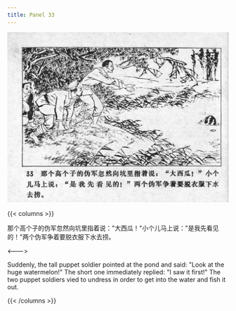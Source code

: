 ```yaml
---
title: Panel 33
---
```


![niqiu page](./../../../images/niqiu/seifert0397_nqkg_0037_033.jpg)

{{< columns >}}

那个高个子的伪军忽然向坑里指着说："大西瓜！"小个儿马上说："是我先看见的！"两个伪军争着要脱衣服下水去捞。

<--->

Suddenly, the tall puppet soldier pointed at the pond and said: "Look at the huge watermelon!" The short one immediately replied: "I saw it first!" The two puppet soldiers vied to undress in order to get into the water and fish it out.

{{< /columns >}}